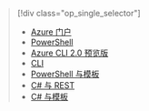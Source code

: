 > [!div class="op_single_selector"]
>- [Azure 门户](../articles/iot-hub/iot-hub-create-through-portal.md)
>- [PowerShell](../articles/iot-hub/iot-hub-create-using-powershell.md)
>- [Azure CLI 2.0 预览版](../articles/iot-hub/iot-hub-create-using-cli.md)
>- [CLI](../articles/iot-hub/iot-hub-create-using-cli.md)
>- [PowerShell 与模板](../articles/iot-hub/iot-hub-rm-template-powershell.md)
>- [C# 与 REST](../articles/iot-hub/iot-hub-rm-rest.md)
>- [C# 与模板](../articles/iot-hub/iot-hub-rm-template.md)